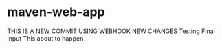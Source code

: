 # maven-web-app

THIS IS A NEW COMMIT USING WEBHOOK
NEW CHANGES 
Testing 
Final input 
This about to happen 
